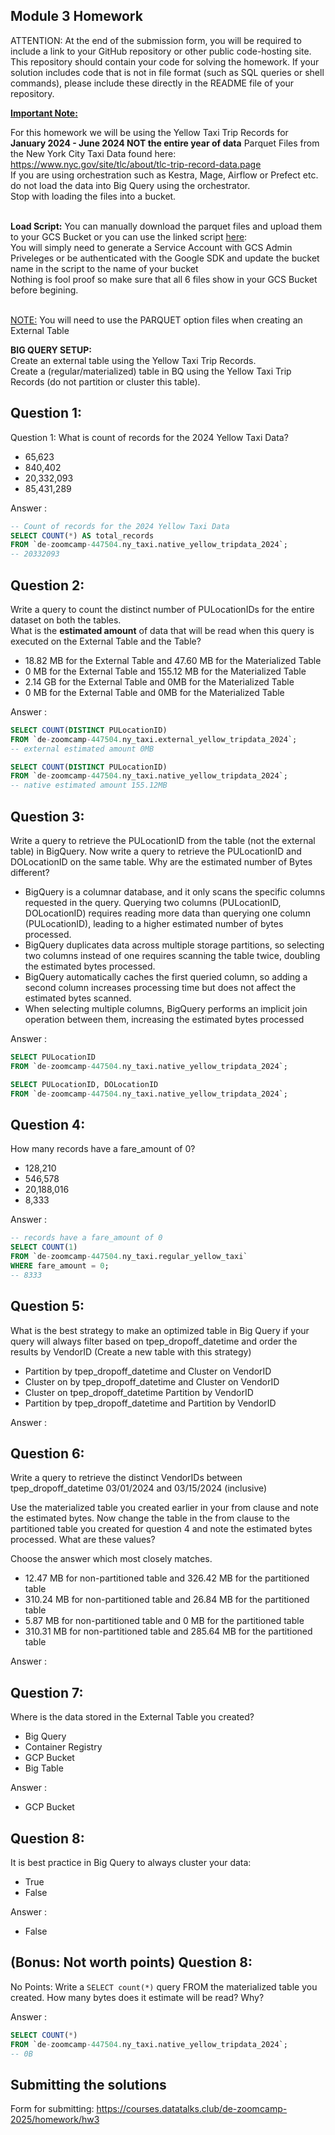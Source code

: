 ## Module 3 Homework

ATTENTION: At the end of the submission form, you will be required to include a link to your GitHub repository or other public code-hosting site.
This repository should contain your code for solving the homework. If your solution includes code that is not in file format (such as SQL queries or
shell commands), please include these directly in the README file of your repository.

<b><u>Important Note:</b></u> <p> For this homework we will be using the Yellow Taxi Trip Records for **January 2024 - June 2024 NOT the entire year of data**
Parquet Files from the New York
City Taxi Data found here: </br> https://www.nyc.gov/site/tlc/about/tlc-trip-record-data.page </br>
If you are using orchestration such as Kestra, Mage, Airflow or Prefect etc. do not load the data into Big Query using the orchestrator.</br>
Stop with loading the files into a bucket. </br></br>

**Load Script:** You can manually download the parquet files and upload them to your GCS Bucket or you can use the linked script [here](./load_yellow_taxi_data.py):<br>
You will simply need to generate a Service Account with GCS Admin Priveleges or be authenticated with the Google SDK and update the bucket name in the script to the name of your bucket<br>
Nothing is fool proof so make sure that all 6 files show in your GCS Bucket before begining.</br><br>

<u>NOTE:</u> You will need to use the PARQUET option files when creating an External Table</br>

<b>BIG QUERY SETUP:</b></br>
Create an external table using the Yellow Taxi Trip Records. </br>
Create a (regular/materialized) table in BQ using the Yellow Taxi Trip Records (do not partition or cluster this table). </br>

</p>

## Question 1:

Question 1: What is count of records for the 2024 Yellow Taxi Data?

- 65,623
- 840,402
- 20,332,093
- 85,431,289

Answer :

```sql
-- Count of records for the 2024 Yellow Taxi Data
SELECT COUNT(*) AS total_records
FROM `de-zoomcamp-447504.ny_taxi.native_yellow_tripdata_2024`;
-- 20332093
```

## Question 2:

Write a query to count the distinct number of PULocationIDs for the entire dataset on both the tables.</br>
What is the **estimated amount** of data that will be read when this query is executed on the External Table and the Table?

- 18.82 MB for the External Table and 47.60 MB for the Materialized Table
- 0 MB for the External Table and 155.12 MB for the Materialized Table
- 2.14 GB for the External Table and 0MB for the Materialized Table
- 0 MB for the External Table and 0MB for the Materialized Table

Answer :

```sql
SELECT COUNT(DISTINCT PULocationID)
FROM `de-zoomcamp-447504.ny_taxi.external_yellow_tripdata_2024`;
-- external estimated amount 0MB

SELECT COUNT(DISTINCT PULocationID)
FROM `de-zoomcamp-447504.ny_taxi.native_yellow_tripdata_2024`;
-- native estimated amount 155.12MB
```

## Question 3:

Write a query to retrieve the PULocationID from the table (not the external table) in BigQuery. Now write a query to retrieve the PULocationID and DOLocationID on the same table. Why are the estimated number of Bytes different?

- BigQuery is a columnar database, and it only scans the specific columns requested in the query. Querying two columns (PULocationID, DOLocationID) requires
  reading more data than querying one column (PULocationID), leading to a higher estimated number of bytes processed.
- BigQuery duplicates data across multiple storage partitions, so selecting two columns instead of one requires scanning the table twice,
  doubling the estimated bytes processed.
- BigQuery automatically caches the first queried column, so adding a second column increases processing time but does not affect the estimated bytes scanned.
- When selecting multiple columns, BigQuery performs an implicit join operation between them, increasing the estimated bytes processed

Answer :

```sql
SELECT PULocationID
FROM `de-zoomcamp-447504.ny_taxi.native_yellow_tripdata_2024`;

SELECT PULocationID, DOLocationID
FROM `de-zoomcamp-447504.ny_taxi.native_yellow_tripdata_2024`;
```

## Question 4:

How many records have a fare_amount of 0?

- 128,210
- 546,578
- 20,188,016
- 8,333

Answer :

```sql
-- records have a fare_amount of 0
SELECT COUNT(1)
FROM `de-zoomcamp-447504.ny_taxi.regular_yellow_taxi`
WHERE fare_amount = 0;
-- 8333
```

## Question 5:

What is the best strategy to make an optimized table in Big Query if your query will always filter based on tpep_dropoff_datetime and order the results by VendorID (Create a new table with this strategy)

- Partition by tpep_dropoff_datetime and Cluster on VendorID
- Cluster on by tpep_dropoff_datetime and Cluster on VendorID
- Cluster on tpep_dropoff_datetime Partition by VendorID
- Partition by tpep_dropoff_datetime and Partition by VendorID

Answer :

## Question 6:

Write a query to retrieve the distinct VendorIDs between tpep_dropoff_datetime
03/01/2024 and 03/15/2024 (inclusive)</br>

Use the materialized table you created earlier in your from clause and note the estimated bytes. Now change the table in the from clause to the partitioned table you created for question 4 and note the estimated bytes processed. What are these values? </br>

Choose the answer which most closely matches.</br>

- 12.47 MB for non-partitioned table and 326.42 MB for the partitioned table
- 310.24 MB for non-partitioned table and 26.84 MB for the partitioned table
- 5.87 MB for non-partitioned table and 0 MB for the partitioned table
- 310.31 MB for non-partitioned table and 285.64 MB for the partitioned table

Answer :

## Question 7:

Where is the data stored in the External Table you created?

- Big Query
- Container Registry
- GCP Bucket
- Big Table

Answer :

- GCP Bucket

## Question 8:

It is best practice in Big Query to always cluster your data:

- True
- False

Answer :

- False

## (Bonus: Not worth points) Question 8:

No Points: Write a `SELECT count(*)` query FROM the materialized table you created. How many bytes does it estimate will be read? Why?

Answer :

```sql
SELECT COUNT(*)
FROM `de-zoomcamp-447504.ny_taxi.native_yellow_tripdata_2024`;
-- 0B
```

## Submitting the solutions

Form for submitting: https://courses.datatalks.club/de-zoomcamp-2025/homework/hw3
